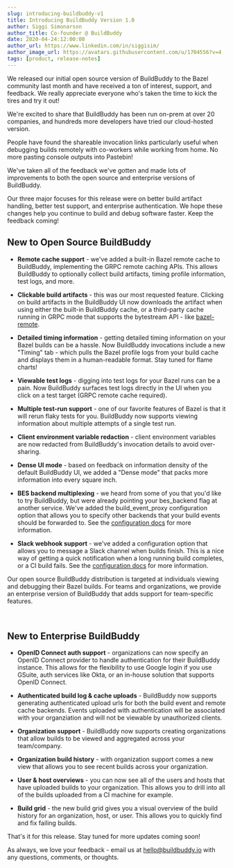 ```yaml
---
slug: introducing-buildbuddy-v1
title: Introducing BuildBuddy Version 1.0
author: Siggi Simonarson
author_title: Co-founder @ BuildBuddy
date: 2020-04-24:12:00:00
author_url: https://www.linkedin.com/in/siggisim/
author_image_url: https://avatars.githubusercontent.com/u/1704556?v=4
tags: [product, release-notes]
---
```


We released our initial open source version of BuildBuddy to the Bazel community last month and have received a ton of interest, support, and feedback. We really appreciate everyone who's taken the time to kick the tires and try it out!

We're excited to share that BuildBuddy has been run on-prem at over 20 companies, and hundreds more developers have tried our cloud-hosted version.

People have found the shareable invocation links particularly useful when debugging builds remotely with co-workers while working from home. No more pasting console outputs into Pastebin!

We've taken all of the feedback we've gotten and made lots of improvements to both the open source and enterprise versions of BuildBuddy.

Our three major focuses for this release were on better build artifact handling, better test support, and enterprise authentication. We hope these changes help you continue to build and debug software faster. Keep the feedback coming!

## New to Open Source BuildBuddy

- **Remote cache support** - we've added a built-in Bazel remote cache to BuildBuddy, implementing the GRPC remote caching APIs. This allows BuildBuddy to optionally collect build artifacts, timing profile information, test logs, and more.

- **Clickable build artifacts** - this was our most requested feature. Clicking on build artifacts in the BuildBuddy UI now downloads the artifact when using either the built-in BuildBuddy cache, or a third-party cache running in GRPC mode that supports the bytestream API - like [bazel-remote](https://github.com/buchgr/bazel-remote).

- **Detailed timing information** - getting detailed timing information on your Bazel builds can be a hassle. Now BuildBuddy invocations include a new "Timing" tab - which pulls the Bazel profile logs from your build cache and displays them in a human-readable format. Stay tuned for flame charts!

- **Viewable test logs** - digging into test logs for your Bazel runs can be a pain. Now BuildBuddy surfaces test logs directly in the UI when you click on a test target (GRPC remote cache required).

- **Multiple test-run support** - one of our favorite features of Bazel is that it will rerun flaky tests for you. BuildBuddy now supports viewing information about multiple attempts of a single test run.

- **Client environment variable redaction** - client environment variables are now redacted from BuildBuddy's invocation details to avoid over-sharing.

- **Dense UI mode** - based on feedback on information density of the default BuildBuddy UI, we added a "Dense mode" that packs more information into every square inch.

- **BES backend multiplexing** - we heard from some of you that you'd like to try BuildBuddy, but were already pointing your bes_backend flag at another service. We've added the build_event_proxy configuration option that allows you to specify other backends that your build events should be forwarded to. See the [configuration docs](https://github.com/buildbuddy-io/buildbuddy/blob/master/CONFIG.md#buildeventproxy) for more information.

- **Slack webhook support** - we've added a configuration option that allows you to message a Slack channel when builds finish. This is a nice way of getting a quick notification when a long running build completes, or a CI build fails. See the [configuration docs](https://github.com/buildbuddy-io/buildbuddy/blob/master/CONFIG.md#integrations) for more information.

Our open source BuildBuddy distribution is targeted at individuals viewing and debugging their Bazel builds. For teams and organizations, we provide an enterprise version of BuildBuddy that adds support for team-specific features.

‍

## New to Enterprise BuildBuddy

- **OpenID Connect auth support** - organizations can now specify an OpenID Connect provider to handle authentication for their BuildBuddy instance. This allows for the flexibility to use Google login if you use GSuite, auth services like Okta, or an in-house solution that supports OpenID Connect.

- **Authenticated build log & cache uploads** - BuildBuddy now supports generating authenticated upload urls for both the build event and remote cache backends. Events uploaded with authentication will be associated with your organziation and will not be viewable by unauthorized clients.

- **Organization support** - BuildBuddy now supports creating organizations that allow builds to be viewed and aggregated across your team/company.

- **Organization build history** - with organization support comes a new view that allows you to see recent builds across your organization.

- **User & host overviews** - you can now see all of the users and hosts that have uploaded builds to your organization. This allows you to drill into all of the builds uploaded from a CI machine for example.

- **Build grid** - the new build grid gives you a visual overview of the build history for an organization, host, or user. This allows you to quickly find and fix failing builds.

That's it for this release. Stay tuned for more updates coming soon!

As always, we love your feedback - email us at <hello@buildbuddy.io> with any questions, comments, or thoughts.
